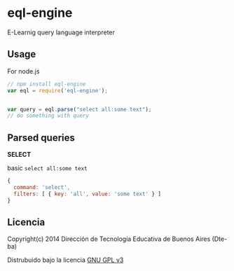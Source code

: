 # eql-engine

E-Learnig query language interpreter

## Usage

For node.js

```js
// npm install eql-engine
var eql = require('eql-engine');
```

```js

var query = eql.parse("select all:some text");
// do something with query

```

## Parsed queries

**SELECT** 

basic `select all:some text`

```js
{
  command: 'select',
  filters: [ { key: 'all', value: 'some text' } ]
}
```

## Licencia

Copyright(c) 2014 Dirección de Tecnología Educativa de Buenos Aires (Dte-ba)

Distrubuido bajo la licencia [GNU GPL v3](http://www.gnu.org/licenses/gpl-3.0.html)
